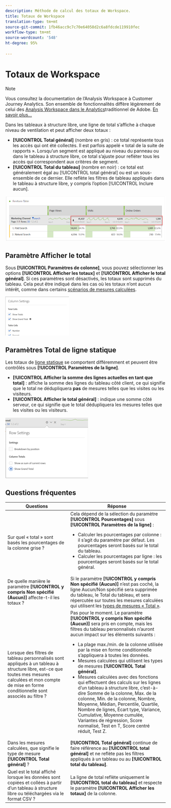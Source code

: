 ```yaml
---
description: Méthode de calcul des totaux de Workspace.
title: Totaux de Workspace
translation-type: tm+mt
source-git-commit: 1fb46acc9c7c70e64058d2c6a8fdcde119910fec
workflow-type: tm+mt
source-wordcount: '548'
ht-degree: 95%

---
```



# Totaux de Workspace

>[!NOTE]
>
>Vous consultez la documentation de l’Analysis Workspace à Customer Journey Analytics. Son ensemble de fonctionnalités diffère légèrement de celui des [Analysis Workspace dans le Analytics](https://docs.adobe.com/content/help/fr-FR/analytics/analyze/analysis-workspace/home.html)traditionnel de Adobe. [En savoir plus...](/help/getting-started/cja-aa.md)

Dans les tableaux à structure libre, une ligne de total s’affiche à chaque niveau de ventilation et peut afficher deux totaux :

* **[!UICONTROL Total général]** (nombre en gris) : ce total représente tous les accès qui ont été collectés. Il est parfois appelé « total de la suite de rapports ». Lorsqu’un segment est appliqué au niveau du panneau ou dans le tableau à structure libre, ce total s’ajuste pour refléter tous les accès qui correspondent aux critères de segment.
* **[!UICONTROL Total du tableau]** (nombre en noir) : ce total est généralement égal au [!UICONTROL total général] ou est un sous-ensemble de ce dernier. Elle reflète les filtres de tableau appliqués dans le tableau à structure libre, y compris l’option [!UICONTROL Inclure aucun].

![](assets/total-row.png)

## Paramètre Afficher le total

Sous **[!UICONTROL Paramètres de colonne]**, vous pouvez sélectionner les options **[!UICONTROL Afficher les totaux]** et **[!UICONTROL Afficher le total général]**. Si ces paramètres sont désactivés, les totaux sont supprimés du tableau. Cela peut être indiqué dans les cas où les totaux n’ont aucun intérêt, comme dans certains [scénarios de mesures calculées](https://docs.adobe.com/content/help/fr-FR/analytics/components/calculated-metrics/calcmetrics-reference/cm-totals.html).

![](assets/column-settings-total.png)

## Paramètres Total de ligne statique

Les totaux de [ligne statique](https://docs.adobe.com/content/help/fr-FR/analytics/analyze/analysis-workspace/build-workspace-project/column-row-settings/manual-vs-dynamic-rows.html) se comportent différemment et peuvent être contrôlés sous **[!UICONTROL Paramètres de la ligne]**.

* **[!UICONTROL Afficher la somme des lignes actuelles en tant que total]** : affiche la somme des lignes du tableau côté client, ce qui signifie que le total ne dédupliquera **pas** de mesures telles que les visites ou les visiteurs.
* **[!UICONTROL Afficher le total général]** : indique une somme côté serveur, ce qui signifie que le total dédupliquera les mesures telles que les visites ou les visiteurs.

![](assets/static-rows.png)

## Questions fréquentes

| Questions | Réponse |
|---|---|
| Sur quel « total » sont basés les pourcentages de la colonne grise ? | Cela dépend de la sélection du paramètre **[!UICONTROL Pourcentages]** sous **[!UICONTROL Paramètres de la ligne]** :<ul><li>Calculer les pourcentages par colonne : il s’agit du paramètre par défaut. Les pourcentages seront basés sur le total du tableau.</li><li>Calculer les pourcentages par ligne : les pourcentages seront basés sur le total général.</li></ul> |
| De quelle manière le paramètre **[!UICONTROL y compris Non spécifié (Aucun)]** affecte-t-il les totaux ? | Si le paramètre **[!UICONTROL y compris Non spécifié (Aucun)]** n’est pas coché, la ligne Aucun/Non spécifié sera supprimée du tableau, le Total du tableau, et sera répercutée sur toutes les mesures calculées qui utilisent les [types de mesures « Total »](https://docs.adobe.com/content/help/fr-FR/analytics/components/calculated-metrics/calcmetric-workflow/m-metric-type-alloc.html). |
| Lorsque des filtres de tableau personnalisés sont appliqués à un tableau à structure libre, est-ce que toutes mes mesures calculées et mon compte de mise en forme conditionnelle sont associés au filtre ? | Pas pour le moment. Le paramètre **[!UICONTROL y compris Non spécifié (Aucun)]** sera pris en compte, mais les filtres du tableau personnalisés n’auront aucun impact sur les éléments suivants :<ul><li>La plage max./min. de la colonne utilisée par la mise en forme conditionnelle s’appliquera à toutes les données.</li><li>Mesures calculées qui utilisent les types de mesures **[!UICONTROL Total général]**.</li><li>Mesures calculées avec des fonctions qui effectuent des calculs sur les lignes d’un tableau à structure libre, c’est-à-dire Somme de la colonne, Max. de la colonne, Min. de la colonne, Nombre, Moyenne, Médian, Percentile, Quartile, Nombre de lignes, Écart type, Variance, Cumulative, Moyenne cumulée, Variantes de régression, Score normalisé, Test en T, Score centré réduit, Test Z.</li></ul> |
| Dans les mesures calculées, que signifie le type de mesure **[!UICONTROL Total général]** ? | **[!UICONTROL Total général]** continue de faire référence au **[!UICONTROL total général]** et ne reflète pas les filtres appliqués à un tableau ou au **[!UICONTROL total du tableau]**. |
| Quel est le total affiché lorsque les données sont copiées et collées à partir d’un tableau à structure libre ou téléchargées via le format CSV ? | La ligne de total reflète uniquement le **[!UICONTROL total du tableau]** et respecte le paramètre **[!UICONTROL Afficher les totaux]** de la colonne. |

